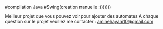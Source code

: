 #compilation Java #Swing(creation manuelle :)))))))


Meilleur projet  que vous pouvez voir pour ajouter des automates 
A chaque question sur le projet veuillez me contacter : aminehayani10@gmail.com
